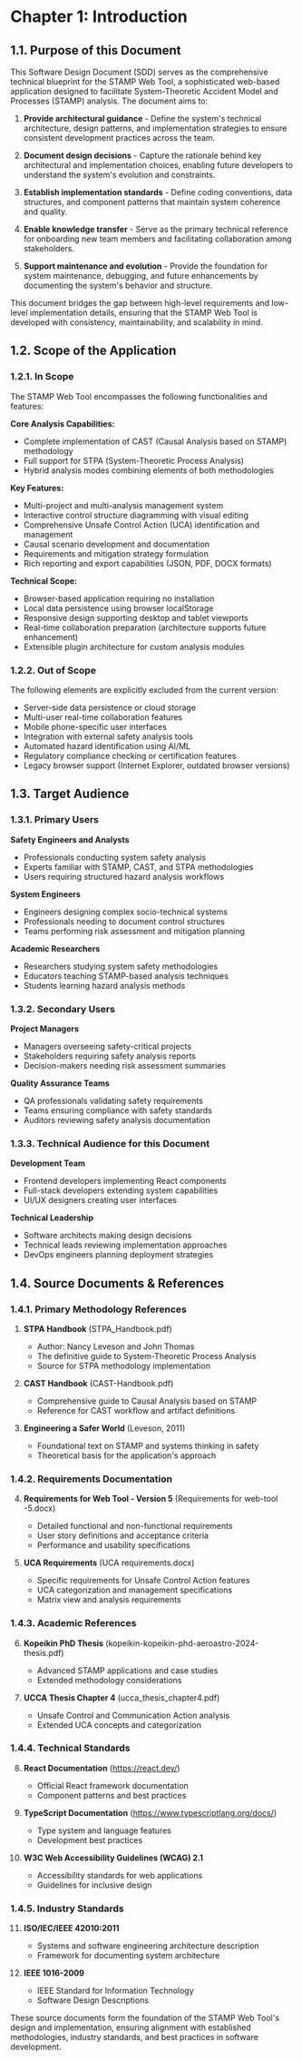 # Chapter 1: Introduction

## 1.1. Purpose of this Document

This Software Design Document (SDD) serves as the comprehensive technical blueprint for the STAMP Web Tool, a sophisticated web-based application designed to facilitate System-Theoretic Accident Model and Processes (STAMP) analysis. The document aims to:

1. **Provide architectural guidance** - Define the system's technical architecture, design patterns, and implementation strategies to ensure consistent development practices across the team.

2. **Document design decisions** - Capture the rationale behind key architectural and implementation choices, enabling future developers to understand the system's evolution and constraints.

3. **Establish implementation standards** - Define coding conventions, data structures, and component patterns that maintain system coherence and quality.

4. **Enable knowledge transfer** - Serve as the primary technical reference for onboarding new team members and facilitating collaboration among stakeholders.

5. **Support maintenance and evolution** - Provide the foundation for system maintenance, debugging, and future enhancements by documenting the system's behavior and structure.

This document bridges the gap between high-level requirements and low-level implementation details, ensuring that the STAMP Web Tool is developed with consistency, maintainability, and scalability in mind.

## 1.2. Scope of the Application

### 1.2.1. In Scope

The STAMP Web Tool encompasses the following functionalities and features:

**Core Analysis Capabilities:**
- Complete implementation of CAST (Causal Analysis based on STAMP) methodology
- Full support for STPA (System-Theoretic Process Analysis)
- Hybrid analysis modes combining elements of both methodologies

**Key Features:**
- Multi-project and multi-analysis management system
- Interactive control structure diagramming with visual editing
- Comprehensive Unsafe Control Action (UCA) identification and management
- Causal scenario development and documentation
- Requirements and mitigation strategy formulation
- Rich reporting and export capabilities (JSON, PDF, DOCX formats)

**Technical Scope:**
- Browser-based application requiring no installation
- Local data persistence using browser localStorage
- Responsive design supporting desktop and tablet viewports
- Real-time collaboration preparation (architecture supports future enhancement)
- Extensible plugin architecture for custom analysis modules

### 1.2.2. Out of Scope

The following elements are explicitly excluded from the current version:

- Server-side data persistence or cloud storage
- Multi-user real-time collaboration features
- Mobile phone-specific user interfaces
- Integration with external safety analysis tools
- Automated hazard identification using AI/ML
- Regulatory compliance checking or certification features
- Legacy browser support (Internet Explorer, outdated browser versions)

## 1.3. Target Audience

### 1.3.1. Primary Users

**Safety Engineers and Analysts**
- Professionals conducting system safety analysis
- Experts familiar with STAMP, CAST, and STPA methodologies
- Users requiring structured hazard analysis workflows

**System Engineers**
- Engineers designing complex socio-technical systems
- Professionals needing to document control structures
- Teams performing risk assessment and mitigation planning

**Academic Researchers**
- Researchers studying system safety methodologies
- Educators teaching STAMP-based analysis techniques
- Students learning hazard analysis methods

### 1.3.2. Secondary Users

**Project Managers**
- Managers overseeing safety-critical projects
- Stakeholders requiring safety analysis reports
- Decision-makers needing risk assessment summaries

**Quality Assurance Teams**
- QA professionals validating safety requirements
- Teams ensuring compliance with safety standards
- Auditors reviewing safety analysis documentation

### 1.3.3. Technical Audience for this Document

**Development Team**
- Frontend developers implementing React components
- Full-stack developers extending system capabilities
- UI/UX designers creating user interfaces

**Technical Leadership**
- Software architects making design decisions
- Technical leads reviewing implementation approaches
- DevOps engineers planning deployment strategies

## 1.4. Source Documents & References

### 1.4.1. Primary Methodology References

1. **STPA Handbook** (STPA_Handbook.pdf)
   - Author: Nancy Leveson and John Thomas
   - The definitive guide to System-Theoretic Process Analysis
   - Source for STPA methodology implementation

2. **CAST Handbook** (CAST-Handbook.pdf)
   - Comprehensive guide to Causal Analysis based on STAMP
   - Reference for CAST workflow and artifact definitions

3. **Engineering a Safer World** (Leveson, 2011)
   - Foundational text on STAMP and systems thinking in safety
   - Theoretical basis for the application's approach

### 1.4.2. Requirements Documentation

4. **Requirements for Web Tool - Version 5** (Requirements for web-tool -5.docx)
   - Detailed functional and non-functional requirements
   - User story definitions and acceptance criteria
   - Performance and usability specifications

5. **UCA Requirements** (UCA requirements.docx)
   - Specific requirements for Unsafe Control Action features
   - UCA categorization and management specifications
   - Matrix view and analysis requirements

### 1.4.3. Academic References

6. **Kopeikin PhD Thesis** (kopeikin-kopeikin-phd-aeroastro-2024-thesis.pdf)
   - Advanced STAMP applications and case studies
   - Extended methodology considerations

7. **UCCA Thesis Chapter 4** (ucca_thesis_chapter4.pdf)
   - Unsafe Control and Communication Action analysis
   - Extended UCA concepts and categorization

### 1.4.4. Technical Standards

8. **React Documentation** (https://react.dev/)
   - Official React framework documentation
   - Component patterns and best practices

9. **TypeScript Documentation** (https://www.typescriptlang.org/docs/)
   - Type system and language features
   - Development best practices

10. **W3C Web Accessibility Guidelines (WCAG) 2.1**
    - Accessibility standards for web applications
    - Guidelines for inclusive design

### 1.4.5. Industry Standards

11. **ISO/IEC/IEEE 42010:2011**
    - Systems and software engineering architecture description
    - Framework for documenting system architecture

12. **IEEE 1016-2009**
    - IEEE Standard for Information Technology
    - Software Design Descriptions

These source documents form the foundation of the STAMP Web Tool's design and implementation, ensuring alignment with established methodologies, industry standards, and best practices in software development.